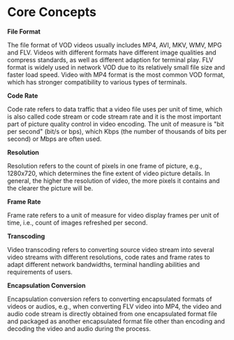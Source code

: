 # Core Concepts

**File Format**

The file format of VOD videos usually includes MP4, AVI, MKV, WMV, MPG and FLV. Videos with different formats have different image qualities and compress standards, as well as different adaption for terminal play. FLV format is widely used in network VOD due to its relatively small file size and faster load speed. Video with MP4 format is the most common VOD format, which has stronger compatibility to various types of terminals.

**Code Rate**

Code rate refers to data traffic that a video file uses per unit of time, which is also called code stream or code stream rate and it is the most important part of picture quality control in video encoding. The unit of measure is "bit per second" (bit/s or bps), which Kbps (the number of thousands of bits per second) or Mbps are often used.

**Resolution**

Resolution refers to the count of pixels in one frame of picture, e.g., 1280x720, which determines the fine extent of video picture details. In general, the higher the resolution of video, the more pixels it contains and the clearer the picture will be.

**Frame Rate**

Frame rate refers to a unit of measure for video display frames per unit of time, i.e., count of images refreshed per second.

**Transcoding**

Video transcoding refers to converting source video stream into several video streams with different resolutions, code rates and frame rates to adapt different network bandwidths, terminal handling abilities and requirements of users.

**Encapsulation Conversion**

Encapsulation conversion refers to converting encapsulated formats of videos or audios, e.g., when converting FLV video into MP4, the video and audio code stream is directly obtained from one encapsulated format file and packaged as another encapsulated format file other than encoding and decoding the video and audio during the process.
